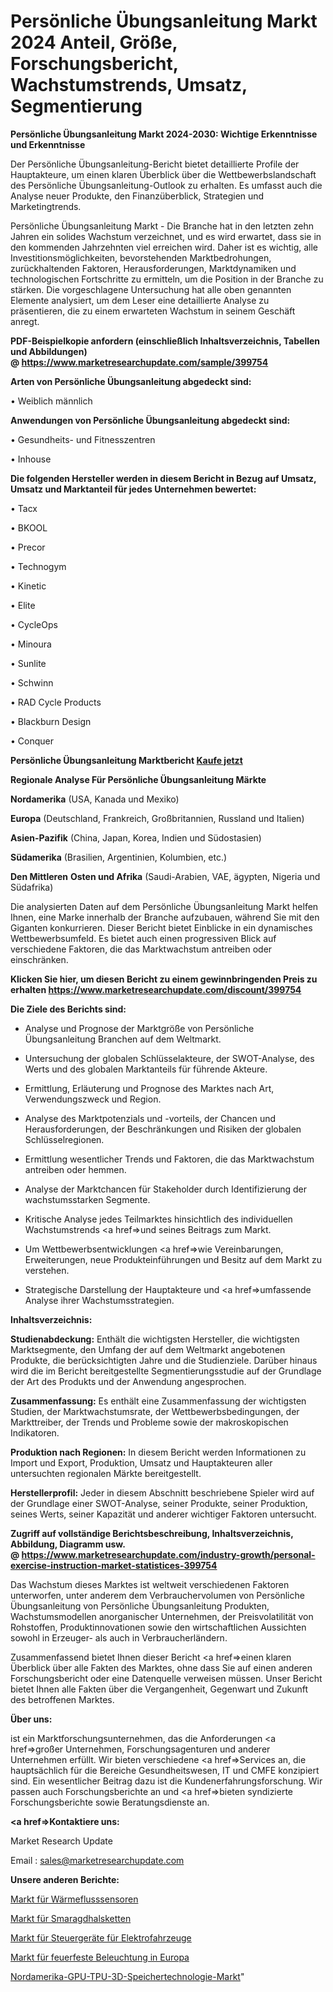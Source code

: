 # Persönliche Übungsanleitung Markt 2024 Anteil, Größe, Forschungsbericht, Wachstumstrends, Umsatz, Segmentierung

<strong>Persönliche Übungsanleitung Markt 2024-2030: Wichtige Erkenntnisse und Erkenntnisse</strong>

Der Persönliche Übungsanleitung-Bericht bietet detaillierte Profile der Hauptakteure, um einen klaren Überblick über die Wettbewerbslandschaft des Persönliche Übungsanleitung-Outlook zu erhalten. Es umfasst auch die Analyse neuer Produkte, den Finanzüberblick, Strategien und Marketingtrends.

Persönliche Übungsanleitung Markt - Die Branche hat in den letzten zehn Jahren ein solides Wachstum verzeichnet, und es wird erwartet, dass sie in den kommenden Jahrzehnten viel erreichen wird. Daher ist es wichtig, alle Investitionsmöglichkeiten, bevorstehenden Marktbedrohungen, zurückhaltenden Faktoren, Herausforderungen, Marktdynamiken und technologischen Fortschritte zu ermitteln, um die Position in der Branche zu stärken. Die vorgeschlagene Untersuchung hat alle oben genannten Elemente analysiert, um dem Leser eine detaillierte Analyse zu präsentieren, die zu einem erwarteten Wachstum in seinem Geschäft anregt.

<strong><b>PDF-Beispielkopie anfordern (einschließlich Inhaltsverzeichnis, Tabellen und Abbildungen) @ </b></strong><strong><a href=https://www.marketresearchupdate.com/sample/399754><strong>https://www.marketresearchupdate.com/sample/399754</u></a></strong></strong>

<strong>Arten von Persönliche Übungsanleitung abgedeckt sind:</strong>

• Weiblich männlich

<strong>Anwendungen von Persönliche Übungsanleitung abgedeckt sind:</strong>

• Gesundheits- und Fitnesszentren

• Inhouse

<strong>Die folgenden Hersteller werden in diesem Bericht in Bezug auf Umsatz, Umsatz und Marktanteil für jedes Unternehmen bewertet:</strong>

• Tacx

• BKOOL

• Precor

• Technogym

• Kinetic

• Elite

• CycleOps

• Minoura

• Sunlite

• Schwinn

• RAD Cycle Products

• Blackburn Design

• Conquer

<strong>Persönliche Übungsanleitung Marktbericht <a href=https://www.marketresearchupdate.com/buynow/399754>Kaufe jetzt</a></strong>

<strong>Regionale Analyse Für Persönliche Übungsanleitung Märkte</strong>

<strong>Nordamerika</strong> (USA, Kanada und Mexiko)

<strong>Europa</strong> (Deutschland, Frankreich, Großbritannien, Russland und Italien)

<strong>Asien-Pazifik</strong> (China, Japan, Korea, Indien und Südostasien)

<strong>Südamerika</strong> (Brasilien, Argentinien, Kolumbien, etc.)

<strong>Den Mittleren</strong> <strong>Osten und Afrika</strong> (Saudi-Arabien, VAE, ägypten, Nigeria und Südafrika)

Die analysierten Daten auf dem Persönliche Übungsanleitung Markt helfen Ihnen, eine Marke innerhalb der Branche aufzubauen, während Sie mit den Giganten konkurrieren. Dieser Bericht bietet Einblicke in ein dynamisches Wettbewerbsumfeld. Es bietet auch einen progressiven Blick auf verschiedene Faktoren, die das Marktwachstum antreiben oder einschränken.

<strong>Klicken Sie hier, um diesen Bericht zu einem gewinnbringenden Preis zu erhalten
</strong><strong><a href=https://www.marketresearchupdate.com/discount/399754>https://www.marketresearchupdate.com/discount/399754</b></u></strong></a>

<strong>Die Ziele des Berichts sind:</strong>

- Analyse und Prognose der Marktgröße von Persönliche Übungsanleitung Branchen auf dem Weltmarkt.

- Untersuchung der globalen Schlüsselakteure, der SWOT-Analyse, des Werts und des globalen Marktanteils für führende Akteure.

- Ermittlung, Erläuterung und Prognose des Marktes nach Art, Verwendungszweck und Region.

- Analyse des Marktpotenzials und -vorteils, der Chancen und Herausforderungen, der Beschränkungen und Risiken der globalen Schlüsselregionen.

- Ermittlung wesentlicher Trends und Faktoren, die das Marktwachstum antreiben oder hemmen.

- Analyse der Marktchancen für Stakeholder durch Identifizierung der wachstumsstarken Segmente.

- Kritische Analyse jedes Teilmarktes hinsichtlich des individuellen Wachstumstrends <a href=>und</a> seines Beitrags zum Markt.

- Um Wettbewerbsentwicklungen <a href=>wie</a> Vereinbarungen, Erweiterungen, neue Produkteinführungen und Besitz auf dem Markt zu verstehen.

- Strategische Darstellung der Hauptakteure und <a href=>umfas</a>sende Analyse ihrer Wachstumsstrategien.

<strong>Inhaltsverzeichnis:</strong>

<strong>Studienabdeckung:</strong> Enthält die wichtigsten Hersteller, die wichtigsten Marktsegmente, den Umfang der auf dem Weltmarkt angebotenen Produkte, die berücksichtigten Jahre und die Studienziele. Darüber hinaus wird die im Bericht bereitgestellte Segmentierungsstudie auf der Grundlage der Art des Produkts und der Anwendung angesprochen.

<strong>Zusammenfassung:</strong> Es enthält eine Zusammenfassung der wichtigsten Studien, der Marktwachstumsrate, der Wettbewerbsbedingungen, der Markttreiber, der Trends und Probleme sowie der makroskopischen Indikatoren.

<strong>Produktion nach Regionen:</strong> In diesem Bericht werden Informationen zu Import und Export, Produktion, Umsatz und Hauptakteuren aller untersuchten regionalen Märkte bereitgestellt.

<strong>Herstellerprofil:</strong> Jeder in diesem Abschnitt beschriebene Spieler wird auf der Grundlage einer SWOT-Analyse, seiner Produkte, seiner Produktion, seines Werts, seiner Kapazität und anderer wichtiger Faktoren untersucht.

<strong><b>Zugriff auf vollständige Berichtsbeschreibung, Inhaltsverzeichnis, Abbildung, Diagramm usw. @ </b></strong><strong><a href=https://www.marketresearchupdate.com/industry-growth/personal-exercise-instruction-market-statistices-399754>https://www.marketresearchupdate.com/industry-growth/personal-exercise-instruction-market-statistices-399754</a></strong>

Das Wachstum dieses Marktes ist weltweit verschiedenen Faktoren unterworfen, unter anderem dem Verbrauchervolumen von Persönliche Übungsanleitung von Persönliche Übungsanleitung Produkten, Wachstumsmodellen anorganischer Unternehmen, der Preisvolatilität von Rohstoffen, Produktinnovationen sowie den wirtschaftlichen Aussichten sowohl in Erzeuger- als auch in Verbraucherländern.

Zusammenfassend bietet Ihnen dieser Bericht <a href=>einen</a> klaren Überblick über alle Fakten des Marktes, ohne dass Sie auf einen anderen Forschungsbericht oder eine Datenquelle verweisen müssen. Unser Bericht bietet Ihnen alle Fakten über die Vergangenheit, Gegenwart und Zukunft des betroffenen Marktes.

<strong>Über uns:</strong>

 ist ein Marktforschungsunternehmen, das die Anforderungen <a href=>großer</a> Unternehmen, Forschungsagenturen und anderer Unternehmen erfüllt. Wir bieten verschiedene <a href=>Services</a> an, die hauptsächlich für die Bereiche Gesundheitswesen, IT und CMFE konzipiert sind. Ein wesentlicher Beitrag dazu ist die Kundenerfahrungsforschung. Wir passen auch Forschungsberichte an und <a href=>bieten</a> syndizierte Forschungsberichte sowie Beratungsdienste an.

<strong><a href=>Kontaktiere uns:</a></strong>

Market Research Update

Email : sales@marketresearchupdate.com

<strong>Unsere anderen Berichte:</strong>

<a href=https://www.linkedin.com/pulse/heat-flux-sensors-market-2023-size-growth-trends>Markt für Wärmeflusssensoren</a>

<a href=https://www.linkedin.com/pulse/emerald-necklace-market-witness-huge-growth-2027-size>Markt für Smaragdhalsketten</a>

<a href=https://www.linkedin.com/pulse/electric-vehicle-ecu-market-sizing-up-anticipating-trends>Markt für Steuergeräte für Elektrofahrzeuge</a>

<a href=https://www.linkedin.com/pulse/europe-flame-proof-lighting-market-2023-2030>Markt für feuerfeste Beleuchtung in Europa</a>

<a href=https://www.linkedin.com/pulse/north-america-gpu-tpu-3d-storage-technology-market-advancing>Nordamerika-GPU-TPU-3D-Speichertechnologie-Markt</a>"
